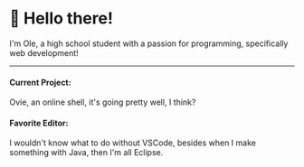 # 👋 Hello there!

I'm Ole, a high school student with a passion for programming, specifically web development!

<hr>

<h4>Current Project:</h4>
Ovie, an online shell, it's going pretty well, I think?

<h4>Favorite Editor:</h4>
I wouldn't know what to do without VSCode, besides when I make something with Java, then I'm all Eclipse.
